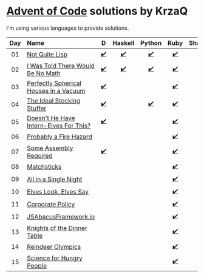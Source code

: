 [Advent of Code](http://adventofcode.com) solutions by KrzaQ
========================

I'm using various languages to provide solutions.

| Day | Name                                           | D    | Haskell | Python | Ruby | Shakespeare |
|:---:|:-----------------------------------------------|:----:|:----:|:------:|:-------:|:-----------:|
| 01  | [Not Quite Lisp][day1]                         |[:heavy_check_mark:](./day01/main.d)|[:heavy_check_mark:](./day01/main.hs)|[:heavy_check_mark:](./day01/main.py)|[:heavy_check_mark:](./day01/main.rb)|[:heavy_check_mark:](./day01/shakespeare)|
| 02  | [I Was Told There Would Be No Math][day2]      |[:heavy_check_mark:](./day02/main.d)|[:heavy_check_mark:](./day02/main.hs)|[:heavy_check_mark:](./day02/main.py)|[:heavy_check_mark:](./day02/main.rb)||
| 03  | [Perfectly Spherical Houses in a Vacuum][day3] |[:heavy_check_mark:](./day03/main.d)|||[:heavy_check_mark:](./day03/main.rb)||
| 04  | [The Ideal Stocking Stuffer][day4]             |[:heavy_check_mark:](./day04/main.d)||[:heavy_check_mark:](./day04/main.py)|[:heavy_check_mark:](./day04/main.rb)||
| 05  | [Doesn't He Have Intern-Elves For This?][day5] |[:heavy_check_mark:](./day05/main.d)|||[:heavy_check_mark:](./day05/main.rb)||
| 06  | [Probably a Fire Hazard][day6]                 ||||[:heavy_check_mark:](./day06/main.rb)||
| 07  | [Some Assembly Required][day7]                 |[:heavy_check_mark:](./day07/main.d)|||[:heavy_check_mark:](./day07/main.rb)||
| 08  | [Matchsticks][day8]                            ||||[:heavy_check_mark:](./day08/main.rb)||
| 09  | [All in a Single Night][day9]                  ||||[:heavy_check_mark:](./day09/main.rb)||
| 10  | [Elves Look, Elves Say][day10]                 ||||[:heavy_check_mark:](./day10/main.rb)||
| 11  | [Corporate Policy][day11]                      ||||[:heavy_check_mark:](./day11/main.rb)||
| 12  | [JSAbacusFramework.io][day12]                  ||||[:heavy_check_mark:](./day12/main.rb)||
| 13  | [Knights of the Dinner Table][day13]           ||||[:heavy_check_mark:](./day13/main.rb)||
| 14  | [Reindeer Olympics][day14]                     ||||[:heavy_check_mark:](./day14/main.rb)||
| 15  | [Science for Hungry People][day15]             ||||[:heavy_check_mark:](./day15/main.rb)||

[day1]: http://adventofcode.com/day/1
[day2]: http://adventofcode.com/day/2
[day3]: http://adventofcode.com/day/3
[day4]: http://adventofcode.com/day/4
[day5]: http://adventofcode.com/day/5
[day6]: http://adventofcode.com/day/6
[day7]: http://adventofcode.com/day/7
[day8]: http://adventofcode.com/day/8
[day9]: http://adventofcode.com/day/9
[day10]: http://adventofcode.com/day/10
[day11]: http://adventofcode.com/day/11
[day12]: http://adventofcode.com/day/12
[day13]: http://adventofcode.com/day/13
[day14]: http://adventofcode.com/day/14
[day15]: http://adventofcode.com/day/15
